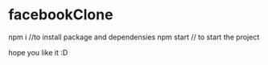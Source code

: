 # facebookClone
npm i 
//to install package and dependensies
npm start
// to start the project 

hope you like it :D
